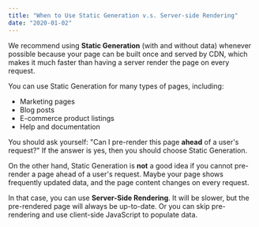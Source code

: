 ```yaml
---
title: "When to Use Static Generation v.s. Server-side Rendering"
date: "2020-01-02"
---
```


We recommend using **Static Generation** (with and without data) whenever possible because
your page can be built once and served by CDN, which makes it much faster than having a
server render the page on every request.

You can use Static Generation for many types of pages, including:

- Marketing pages
- Blog posts
- E-commerce product listings
- Help and documentation

You should ask yourself: "Can I pre-render this page **ahead** of a user's request?" If
the answer is yes, then you should choose Static Generation.

On the other hand, Static Generation is **not** a good idea if you cannot pre-render a
page ahead of a user's request. Maybe your page shows frequently updated data, and the
page content changes on every request.

In that case, you can use **Server-Side Rendering**. It will be slower, but the
pre-rendered page will always be up-to-date. Or you can skip pre-rendering and use
client-side JavaScript to populate data.
